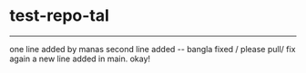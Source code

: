 # test-repo-tal


------------------------
one line added by manas
second line added -- bangla fixed / please pull/ fix again
a new line added in main. okay!

